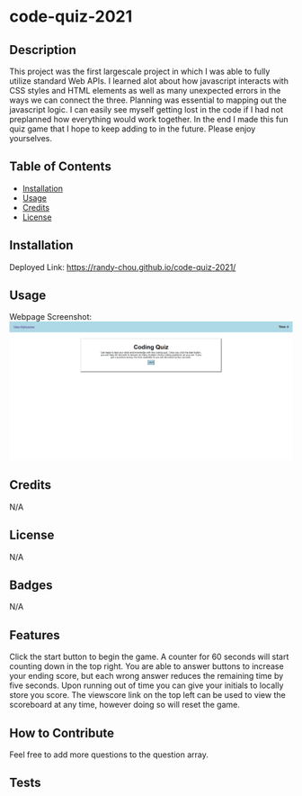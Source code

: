 # code-quiz-2021
## Description
This project was the first largescale project in which I was able to fully utilize standard Web APIs. I learned alot about how javascript interacts with CSS styles and HTML elements as well as many unexpected errors in the ways we can connect the three. Planning was essential to mapping out the javascript logic. I can easily see myself getting lost in the code if I had not preplanned how everything would work together. In the end I made this fun quiz game that I hope to keep adding to in the future. Please enjoy yourselves. 
## Table of Contents
- [Installation](#installation)
- [Usage](#usage)
- [Credits](#credits)
- [License](#license)
## Installation
Deployed Link: https://randy-chou.github.io/code-quiz-2021/
## Usage
Webpage Screenshot:
![alt text](assets/images/webpage_capture.png)
## Credits
N/A
## License
N/A
## Badges
N/A
## Features
Click the start button to begin the game. A counter for 60 seconds will start counting down in the top right. You are able to answer buttons to increase your ending score, but each wrong answer reduces the remaining time by five seconds. Upon running out of time you can give your initials to locally store you score. The viewscore link on the top left can be used to view the scoreboard at any time, however doing so will reset the game.
## How to Contribute
Feel free to add more questions to the question array.
## Tests